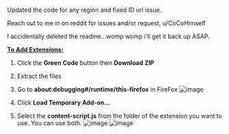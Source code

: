 Updated the code for any region and fixed ID url issue.

Reach out to me in on reddit for issues and/or request, u/CoCoHimself

I accidentally deleted the readme...womp womp i'll get it back up ASAP.


<ins>**To Add Extensions:**</ins>

1. Click the **Green Code** button then **Download ZIP**

2. Extract the files

3. Go to **about:debugging#/runtime/this-firefox** in FireFox
![image](https://github.com/user-attachments/assets/f428a924-5269-472f-8d6f-36dd29a60437)
4. Click **Load Temporary Add-on...**
5. Select the **content-script.js** from the folder of the extension you want to use.  You can use both.
![image](https://github.com/user-attachments/assets/f92b333b-e7c5-4618-a328-518dda18a82a)
![image](https://github.com/user-attachments/assets/dc8331b7-db27-46dd-9214-de92debe3f72)
